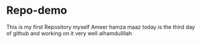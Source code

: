 # Repo-demo

This is my first Repository
myself Ameer hamza maaz 
today is the third day of github and working on it very well alhamdulillah

